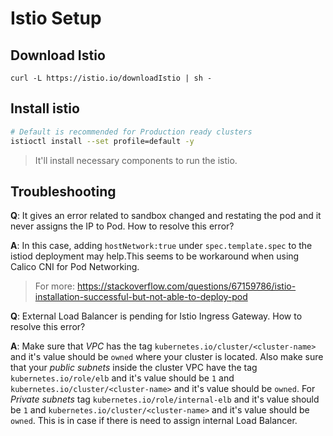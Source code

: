 # Istio Setup 
 
## Download Istio
```
curl -L https://istio.io/downloadIstio | sh -
```
 
## Install istio
```bash
# Default is recommended for Production ready clusters
istioctl install --set profile=default -y
```
 
> It'll install necessary components to run the istio.
 
## Troubleshooting
 
**Q**: It gives an error related to sandbox changed and restating the pod and it never assigns the IP to Pod. How to resolve this error?
 
**A**: In this case, adding ```hostNetwork:true``` under ```spec.template.spec``` to the istiod deployment may help.This seems to be workaround when using Calico CNI for Pod Networking.
 
> For more: https://stackoverflow.com/questions/67159786/istio-installation-successful-but-not-able-to-deploy-pod
 
**Q**: External Load Balancer is pending for Istio Ingress Gateway. How to resolve this error?
 
**A**: Make sure that *VPC* has the tag ```kubernetes.io/cluster/<cluster-name>``` and it's value should be ```owned``` where your cluster is located. Also make sure that your *public subnets* inside the cluster VPC have the tag ```kubernetes.io/role/elb``` and it's value should be ```1``` and ```kubernetes.io/cluster/<cluster-name>``` and it's value should be ```owned```. For *Private subnets* tag ```kubernetes.io/role/internal-elb``` and it's value should be ```1``` and ```kubernetes.io/cluster/<cluster-name>``` and it's value should be ```owned```. This is in case if there is need to assign internal Load Balancer.